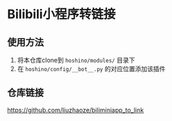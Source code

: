 # Bilibili小程序转链接

## 使用方法

1. 将本仓库clone到 `hoshino/modules/` 目录下
2. 在 `hoshino/config/__bot__.py` 的对应位置添加该插件

## 仓库链接

<https://github.com/liuzhaoze/biliminiapp_to_link>
